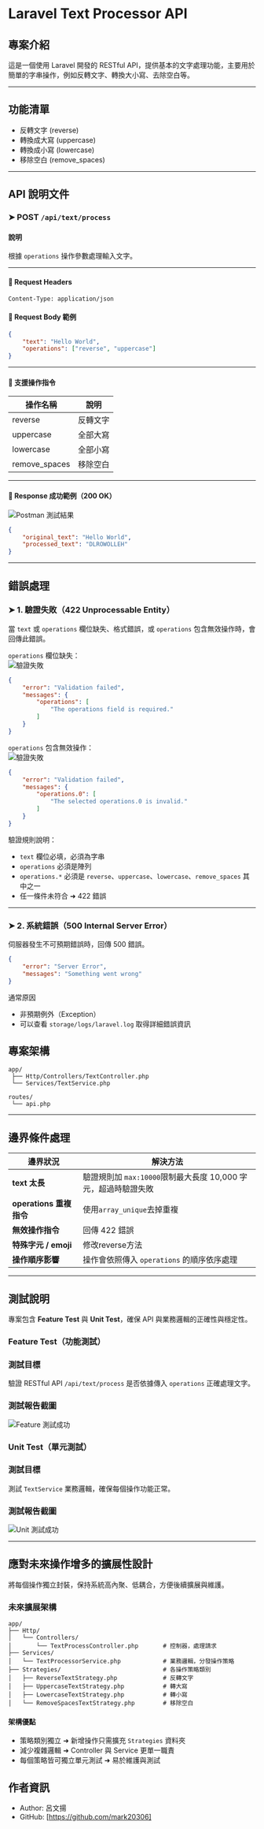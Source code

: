 # Laravel Text Processor API

##  專案介紹
這是一個使用 Laravel 開發的 RESTful API，提供基本的文字處理功能，主要用於簡單的字串操作，例如反轉文字、轉換大小寫、去除空白等。

---

##  功能清單
-  反轉文字 (reverse)
-  轉換成大寫 (uppercase)
-  轉換成小寫 (lowercase)
-  移除空白 (remove_spaces)

---

##  API 說明文件

### ➤ POST `/api/text/process`
####  說明
根據 `operations` 操作參數處理輸入文字。

---

#### 🔸 Request Headers
```
Content-Type: application/json
```

#### 🔸 Request Body 範例
```json
{
    "text": "Hello World",
    "operations": ["reverse", "uppercase"]
}
```

---

#### 🔸 支援操作指令
| 操作名稱        | 說明       |
|----------------|------------|
| reverse        | 反轉文字   |
| uppercase      | 全部大寫   |
| lowercase      | 全部小寫   |
| remove_spaces  | 移除空白   |

---

#### 🔸 Response 成功範例（200 OK）
![Postman 測試結果](images/apiSuccess.PNG)
```json
{
    "original_text": "Hello World",
    "processed_text": "DLROWOLLEH"
}
```

---

##  錯誤處理


### ➤ 1. 驗證失敗（422 Unprocessable Entity）
當 `text` 或 `operations` 欄位缺失、格式錯誤，或 `operations` 包含無效操作時，會回傳此錯誤。


`operations`  欄位缺失：  
![驗證失敗](images/fieldMissing.PNG)
```json
{
    "error": "Validation failed",
    "messages": {
        "operations": [
            "The operations field is required."
        ]
    }
}
```

`operations` 包含無效操作：  
![驗證失敗](images/invalidOperation.PNG)

```json
{
    "error": "Validation failed",
    "messages": {
        "operations.0": [
            "The selected operations.0 is invalid."
        ]
    }
}
```

 驗證規則說明：  
- `text` 欄位必填，必須為字串  
- `operations` 必須是陣列  
- `operations.*` 必須是 `reverse`、`uppercase`、`lowercase`、`remove_spaces` 其中之一  
- 任一條件未符合 ➜ 422 錯誤

---

### ➤ 2. 系統錯誤（500 Internal Server Error）
伺服器發生不可預期錯誤時，回傳 500 錯誤。


```json
{
    "error": "Server Error",
    "messages": "Something went wrong"
}
```

 通常原因  
- 非預期例外（Exception）  
- 可以查看 `storage/logs/laravel.log` 取得詳細錯誤資訊  


##  專案架構
```
app/
 ├── Http/Controllers/TextController.php
 └── Services/TextService.php

routes/
 └── api.php
```
---
##  邊界條件處理

| 邊界狀況           | 解決方法 |
|--------------------|--------------------|
| **text 太長**       | 驗證規則加 `max:10000`限制最大長度 10,000 字元，超過時驗證失敗 |
| **operations 重複指令** | 使用`array_unique`去掉重複 |
| **無效操作指令**     | 回傳 422 錯誤 |
| **特殊字元 / emoji** | 修改reverse方法 |
| **操作順序影響**     | 操作會依照傳入 `operations` 的順序依序處理 |
---
##  測試說明

專案包含 **Feature Test** 與 **Unit Test**，確保 API 與業務邏輯的正確性與穩定性。



###  Feature Test（功能測試）

### 測試目標
驗證 RESTful API `/api/text/process` 是否依據傳入 `operations` 正確處理文字。

### 測試報告截圖
![Feature 測試成功](images/FeatureTest.PNG)
###  Unit Test（單元測試）

### 測試目標
測試 `TextService` 業務邏輯，確保每個操作功能正常。

### 測試報告截圖
![Unit 測試成功](images/UnitTest.PNG)

---
##  應對未來操作增多的擴展性設計
  
將每個操作獨立封裝，保持系統高內聚、低耦合，方便後續擴展與維護。



### 未來擴展架構

```
app/
├── Http/
│   └── Controllers/
│       └── TextProcessController.php       # 控制器，處理請求
├── Services/
│   └── TextProcessorService.php            # 業務邏輯，分發操作策略
├── Strategies/                             # 各操作策略類別
│   ├── ReverseTextStrategy.php             # 反轉文字
│   ├── UppercaseTextStrategy.php           # 轉大寫
│   ├── LowercaseTextStrategy.php           # 轉小寫
│   └── RemoveSpacesTextStrategy.php        # 移除空白
```


####  架構優點
- 策略類別獨立 ➜ 新增操作只需擴充 `Strategies` 資料夾     
- 減少複雜邏輯 ➜ Controller 與 Service 更單一職責  
- 每個策略皆可獨立單元測試 ➜ 易於維護與測試  

##  作者資訊
- Author: 呂文揚
- GitHub: [https://github.com/mark20306]

